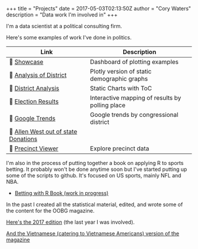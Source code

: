+++
title = "Projects"
date = 2017-05-03T02:13:50Z
author = "Cory Waters"
description = "Data work I'm involved in"
+++

I'm a data scientist at a political consulting firm. 
    
Here's some examples of work I've done in politics.


| Link | Description
| --- |  ---
| 🔗 [Showcase](https://vs-showcase.netlify.com) | Dashboard of plotting examples
| 🔗 [Analysis of District](https://vs-i-demo-district.netlify.com) | Plotly version of static demographic graphs
| 🔗 [District Analysis](https://vs-political-demo.netlify.com/) | Static Charts with ToC
| 🔗 [Election Results](https://cswaters.shinyapps.io/PBC-Group25-Results/)| Interactive mapping of results by polling place
| 🔗 [Google Trends](https://github.com/cswaters/google-search-congressional-demo) | Google trends by congressional district
| 🔗 [Allen West out of state Donations](https://github.com/cswaters/donations-state-vs-out-of-state) |
| 🔗 [Precinct Viewer](https://cswaters.shinyapps.io/PBCPrecinctViewer/) | Explore precinct data
I'm also in the process of putting together a book on applying R to sports betting. It probably won't be done anytime soon but I've started putting up some of the scripts to github. It's focused on US sports, mainly NFL and NBA.

+ [Betting with R Book (work in progress)](https://github.com/cswaters/betting_with_R_bookfiles)

In the past I created all the statistical material, edited, and wrote some of the content for the OOBG magazine. 

[Here's the 2017 edition](https://www.dropbox.com/s/ets1ajtdgwv22m2/2017%20OOBG%20English.pdf?dl=1) (the last year I was involved).

[And the Vietnamese (catering to Vietnamese Americans) version of the magazine](https://www.dropbox.com/s/9n4mss9xrj09ien/OOBG%20Vietnamese.pdf?dl=1)
